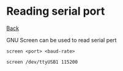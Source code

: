 # Reading serial port

[Back](../index.md)

GNU Screen can be used to read serial pert

```
screen <port> <baud-rate>

screen /dev/ttyUSB1 115200
```

